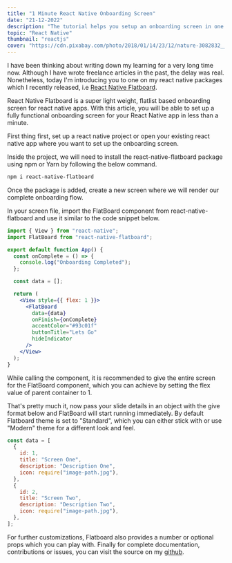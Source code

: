```yaml
---
title: "1 Minute React Native Onboarding Screen"
date: "21-12-2022"
description: "The tutorial helps you setup an onboarding screen in one minute"
topic: "React Native"
thumbnail: "reactjs"
cover: "https://cdn.pixabay.com/photo/2018/01/14/23/12/nature-3082832__480.jpg"
---
```


I have been thinking about writing down my learning for a very long time now. Although I have wrote freelance articles in the past, the delay was real. Nonetheless, today I'm introducing you to one on my react native packages which I recently released, i.e [React Native Flatboard](https://www.npmjs.com/package/react-native-flatboard).

React Native Flatboard is a super light weight, flatlist based onboarding screen for react native apps. With this article, you will be able to set up a fully functional onboarding screen for your React Native app in less than a minute.

First thing first, set up a react native project or open your existing react native app where you want to set up the onboarding screen.

Inside the project, we will need to install the react-native-flatboard package using npm or Yarn by following the below command.

```bash
npm i react-native-flatboard
```

Once the package is added, create a new screen where we will render our complete onboarding flow.

In your screen file, import the FlatBoard component from react-native-flatboard and use it similar to the code snippet below.

```jsx
import { View } from "react-native";
import FlatBoard from "react-native-flatboard";

export default function App() {
  const onComplete = () => {
    console.log("Onboarding Completed");
  };

  const data = [];

  return (
    <View style={{ flex: 1 }}>
      <FlatBoard
        data={data}
        onFinish={onComplete}
        accentColor="#93c01f"
        buttonTitle="Lets Go"
        hideIndicator
      />
    </View>
  );
}
```

While calling the component, it is recommended to give the entire screen for the FlatBoard component, which you can achieve by setting the flex value of parent container to 1.

That's pretty much it, now pass your slide details in an object with the give format below and FlatBoard will start running immediately. By default Flatboard theme is set to "Standard", which you can either stick with or use "Modern" theme for a different look and feel.

```jsx
const data = [
  {
    id: 1,
    title: "Screen One",
    description: "Description One",
    icon: require("image-path.jpg"),
  },
  {
    id: 2,
    title: "Screen Two",
    description: "Description Two",
    icon: require("image-path.jpg"),
  },
];
```

For further customizations, Flatboard also provides a number or optional props which you can play with. Finally for complete documentation, contributions or issues, you can visit the source on my [github](https://github.com/ArunGovil/react-native-flatboard).
